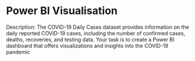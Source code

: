 # Power BI Visualisation
Description:
The COVID-19 Daily Cases dataset provides information on
the daily reported COVID-19 cases, including the number of
confirmed cases, deaths, recoveries, and testing data. Your
task is to create a Power BI dashboard that offers
visualizations and insights into the COVID-19 pandemic

